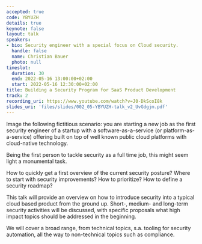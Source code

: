 ```yaml
---
accepted: true
code: YBYUZH
details: true
keynote: false
layout: talk
speakers:
- bio: Security engineer with a special focus on Cloud security.
  handle: false
  name: Christian Bauer
  photo: null
timeslot:
  duration: 30
  end: 2022-05-16 13:00:00+02:00
  start: 2022-05-16 12:30:00+02:00
title: Building a Security Program for SaaS Product Development
track: 2
recording_uri: https://www.youtube.com/watch?v=J0-DkScoI8k
slides_uri: 'files/slides/002_05-YBYUZH-talk_v2_UvGdgjm.pdf'
---
```


Image the following fictitious scenario: you are starting a new job as the first security engineer of a startup with a software-as-a-service (or platform-as-a-service) offering built on top of well known public cloud platforms with cloud-native technology.

Being the first person to tackle security as a full time job, this might seem light a monumental task.

How to quickly get a first overview of the current security posture? Where to start with security improvements? How to prioritize? How to define a security roadmap?

This talk will provide an overview on how to introduce security into a typical cloud based product from the ground up.
Short-, medium- and long-term security activities will be discussed, with specific proposals what high impact topics should be addressed in the beginning.

We will cover a broad range, from technical topics, s.a.
tooling for security automation, all the way to non-technical topics such as compliance.